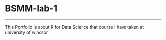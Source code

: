 # BSMM-lab-1

------------------------------------------------------------------------

This Portfolio is about R for Data Science that course I have taken at university of windsor
